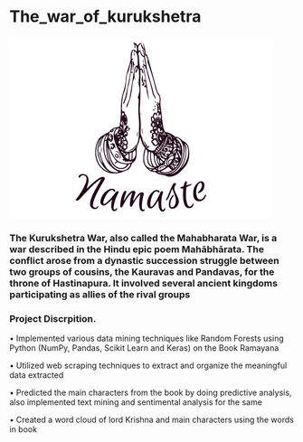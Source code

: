 # The_war_of_kurukshetra
![image](mahabharata_images/namaste.png)

### The Kurukshetra War, also called the Mahabharata War, is a war described in the Hindu epic poem Mahābhārata. The conflict arose from a dynastic succession struggle between two groups of cousins, the Kauravas and Pandavas, for the throne of Hastinapura. It involved several ancient kingdoms participating as allies of the rival groups

### Project Discrpition.

•	Implemented various data mining techniques like Random Forests using Python (NumPy, Pandas, Scikit Learn and Keras) on the Book Ramayana

•	Utilized web scraping techniques to extract and organize the meaningful data extracted

•	Predicted the main characters from the book by doing predictive analysis, also implemented text mining and sentimental analysis for the same  

•	Created a word cloud of lord Krishna and main characters using the words in book
